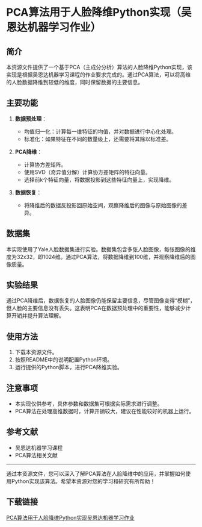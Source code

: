 # PCA算法用于人脸降维Python实现（吴恩达机器学习作业）

## 简介

本资源文件提供了一个基于PCA（主成分分析）算法的人脸降维Python实现，该实现是根据吴恩达机器学习课程的作业要求完成的。通过PCA算法，可以将高维的人脸数据降维到较低的维度，同时保留数据的主要信息。

## 主要功能

1. **数据预处理**：
   - 均值归一化：计算每一维特征的均值，并对数据进行中心化处理。
   - 标准化：如果特征在不同的数量级上，还需要将其除以标准差。

2. **PCA降维**：
   - 计算协方差矩阵。
   - 使用SVD（奇异值分解）计算协方差矩阵的特征向量。
   - 选择前k个特征向量，将数据投影到这些特征向量上，实现降维。

3. **数据恢复**：
   - 将降维后的数据反投影回原始空间，观察降维后的图像与原始图像的差异。

## 数据集

本实现使用了Yale人脸数据集进行实验。数据集包含多张人脸图像，每张图像的维度为32x32，即1024维。通过PCA算法，将数据降维到100维，并观察降维后的图像质量。

## 实验结果

通过PCA降维后，数据恢复的人脸图像仍能保留主要信息，尽管图像变得“模糊”，但人脸的主要信息没有丢失。这表明PCA在数据预处理中的重要性，能够减少计算开销并提升算法理解。

## 使用方法

1. 下载本资源文件。
2. 按照README中的说明配置Python环境。
3. 运行提供的Python脚本，进行PCA降维实验。

## 注意事项

- 本实现仅供参考，具体参数和数据集可根据实际需求进行调整。
- PCA算法在处理高维数据时，计算开销较大，建议在性能较好的机器上运行。

## 参考文献

- 吴恩达机器学习课程
- PCA算法相关文献

---

通过本资源文件，您可以深入了解PCA算法在人脸降维中的应用，并掌握如何使用Python实现该算法。希望本资源对您的学习和研究有所帮助！

## 下载链接

[PCA算法用于人脸降维Python实现吴恩达机器学习作业](https://pan.quark.cn/s/25ab81acd6d7)